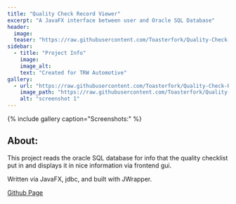 ```yaml
---
title: "Quality Check Record Viewer"
excerpt: "A JavaFX interface between user and Oracle SQL Database"
header:
  image:
  teaser: "https://raw.githubusercontent.com/Toasterfork/Quality-Check-Record-Viewer/master/screen.png"
sidebar:
  - title: "Project Info"
    image:
    image_alt:
    text: "Created for TRW Automotive"
gallery:
  - url: "https://raw.githubusercontent.com/Toasterfork/Quality-Check-Record-Viewer/master/screen.png"
    image_path: "https://raw.githubusercontent.com/Toasterfork/Quality-Check-Record-Viewer/master/screen.png"
    alt: "screenshot 1"
---
```


{% include gallery caption="Screenshots:" %}

## About:

This project reads the oracle SQL database for info that the quality checklist put in and displays it in nice information via frontend gui.

Written via JavaFX, jdbc, and built with JWrapper.

[Github Page](https://github.com/Toasterfork/Quality-Check-Record-Viewer)

